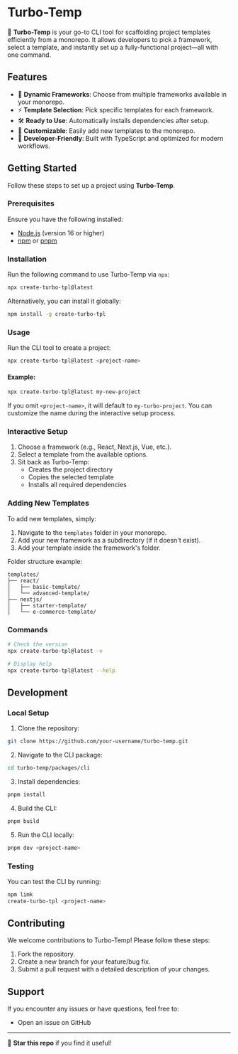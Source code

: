 # Turbo-Temp

🚀 **Turbo-Temp** is your go-to CLI tool for scaffolding project templates efficiently from a monorepo. It allows developers to pick a framework, select a template, and instantly set up a fully-functional project—all with one command.

## Features

- 🌟 **Dynamic Frameworks**: Choose from multiple frameworks available in your monorepo.
- ⚡ **Template Selection**: Pick specific templates for each framework.
- 🛠️ **Ready to Use**: Automatically installs dependencies after setup.
- 📁 **Customizable**: Easily add new templates to the monorepo.
- 🤖 **Developer-Friendly**: Built with TypeScript and optimized for modern workflows.

## Getting Started

Follow these steps to set up a project using **Turbo-Temp**.

### Prerequisites

Ensure you have the following installed:

- [Node.js](https://nodejs.org/) (version 16 or higher)
- [npm](https://www.npmjs.com/) or [pnpm](https://pnpm.io/)

### Installation

Run the following command to use Turbo-Temp via `npx`:

```bash
npx create-turbo-tpl@latest
```

Alternatively, you can install it globally:

```bash
npm install -g create-turbo-tpl
```

### Usage

Run the CLI tool to create a project:

```bash
npx create-turbo-tpl@latest <project-name>
```

#### Example:

```bash
npx create-turbo-tpl@latest my-new-project
```

If you omit `<project-name>`, it will default to `my-turbo-project`. You can customize the name during the interactive setup process.

### Interactive Setup

1. Choose a framework (e.g., React, Next.js, Vue, etc.).
2. Select a template from the available options.
3. Sit back as Turbo-Temp:
   - Creates the project directory
   - Copies the selected template
   - Installs all required dependencies

### Adding New Templates

To add new templates, simply:

1. Navigate to the `templates` folder in your monorepo.
2. Add your new framework as a subdirectory (if it doesn't exist).
3. Add your template inside the framework's folder.

Folder structure example:

```
templates/
├── react/
│   ├── basic-template/
│   └── advanced-template/
├── nextjs/
│   ├── starter-template/
│   └── e-commerce-template/
```

### Commands

```bash
# Check the version
npx create-turbo-tpl@latest -v

# Display help
npx create-turbo-tpl@latest --help
```

## Development

### Local Setup

1. Clone the repository:

```bash
git clone https://github.com/your-username/turbo-temp.git
```

2. Navigate to the CLI package:

```bash
cd turbo-temp/packages/cli
```

3. Install dependencies:

```bash
pnpm install
```

4. Build the CLI:

```bash
pnpm build
```

5. Run the CLI locally:

```bash
pnpm dev <project-name>
```

### Testing

You can test the CLI by running:

```bash
npm limk
create-turbo-tpl <project-name>
```

## Contributing

We welcome contributions to Turbo-Temp! Please follow these steps:

1. Fork the repository.
2. Create a new branch for your feature/bug fix.
3. Submit a pull request with a detailed description of your changes.


## Support

If you encounter any issues or have questions, feel free to:

- Open an issue on GitHub
---

🌟 **Star this repo** if you find it useful!
